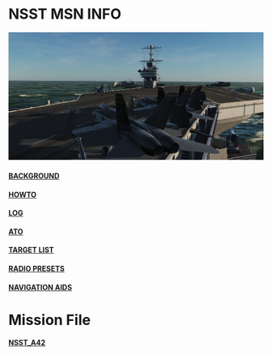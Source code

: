 # NSST MSN INFO

![Front IMG](/Docs/front_img.PNG)  

####  [BACKGROUND](/Docs/background.md)  
####  [HOWTO](/Docs/howto.md)  
####  [LOG](/Docs/log.md)  
  
####  [ATO](/Docs/ATO.md)  
####  [TARGET LIST](/Docs/targets/maintgtlist.md)  
####  [RADIO PRESETS](/Docs/radiopresets.md)  
####  [NAVIGATION AIDS](/Docs/navigation.md)  
  
# Mission File

####  [NSST_A42](/Docs/NSST_A42_RELEASE.miz)